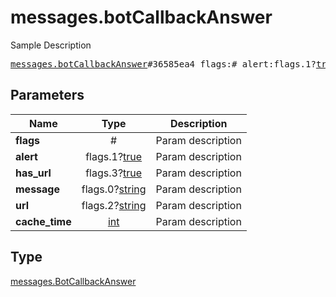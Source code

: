 # messages.botCallbackAnswer

Sample Description

<pre>
<a href="../constructor/messages.botCallbackAnswer.md">messages.botCallbackAnswer</a>#36585ea4 flags:# alert:flags.1?<a href="../type/true.md">true</a> has_url:flags.3?<a href="../type/true.md">true</a> message:flags.0?<a href="../type/string.md">string</a> url:flags.2?<a href="../type/string.md">string</a> cache_time:<a href="../type/int.md">int</a> = <a href="../type/messages.BotCallbackAnswer.md">messages.BotCallbackAnswer</a>;
</pre>
## Parameters

| Name | Type | Description |
|------|:----:|-------------|
| **flags** | # | Param description |
| **alert** | flags.1?<a href="../type/true.md">true</a> | Param description |
| **has_url** | flags.3?<a href="../type/true.md">true</a> | Param description |
| **message** | flags.0?<a href="../type/string.md">string</a> | Param description |
| **url** | flags.2?<a href="../type/string.md">string</a> | Param description |
| **cache_time** | <a href="../type/int.md">int</a> | Param description |

## Type

<a href="../type/messages.BotCallbackAnswer.md">messages.BotCallbackAnswer</a>
